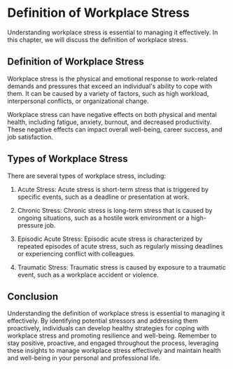 Definition of Workplace Stress
=========================================================================

Understanding workplace stress is essential to managing it effectively. In this chapter, we will discuss the definition of workplace stress.

Definition of Workplace Stress
------------------------------

Workplace stress is the physical and emotional response to work-related demands and pressures that exceed an individual's ability to cope with them. It can be caused by a variety of factors, such as high workload, interpersonal conflicts, or organizational change.

Workplace stress can have negative effects on both physical and mental health, including fatigue, anxiety, burnout, and decreased productivity. These negative effects can impact overall well-being, career success, and job satisfaction.

Types of Workplace Stress
-------------------------

There are several types of workplace stress, including:

1. Acute Stress: Acute stress is short-term stress that is triggered by specific events, such as a deadline or presentation at work.

2. Chronic Stress: Chronic stress is long-term stress that is caused by ongoing situations, such as a hostile work environment or a high-pressure job.

3. Episodic Acute Stress: Episodic acute stress is characterized by repeated episodes of acute stress, such as regularly missing deadlines or experiencing conflict with colleagues.

4. Traumatic Stress: Traumatic stress is caused by exposure to a traumatic event, such as a workplace accident or violence.

Conclusion
----------

Understanding the definition of workplace stress is essential to managing it effectively. By identifying potential stressors and addressing them proactively, individuals can develop healthy strategies for coping with workplace stress and promoting resilience and well-being. Remember to stay positive, proactive, and engaged throughout the process, leveraging these insights to manage workplace stress effectively and maintain health and well-being in your personal and professional life.
